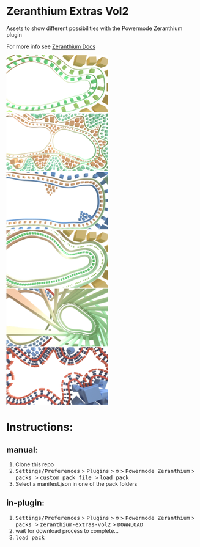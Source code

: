 # Zeranthium Extras Vol2

Assets to show different possibilities with the Powermode Zeranthium  plugin

For more info see <a href="https://cschar.github.io/power-mode-zeranthium/"> Zeranthium Docs </a>


<img src="./cubist1StaticTheme/preview.png" height=150/>
<img src="./cubist2StaticTheme/preview.png" height=150/>
<img src="./cubist3AnimTheme/preview.png" height=150/>
<img src="./cubist4AnimTheme/preview.png" height=150/>
<img src="./cubist5AnimTheme/preview.png" height=150/>
<img src="./cubist6AnimTheme/preview.png" height=150/>


# Instructions:

## manual:
1. Clone this repo
2. <kbd>Settings/Preferences</kbd> > <kbd>Plugins</kbd> > <kbd>⚙️</kbd> > <kbd>Powermode Zeranthium</kbd> > <kbd> packs </kbd> > <kbd> custom pack file </kbd> > <kbd> load pack </kbd>
3. Select a manifest.json in one of the pack folders


## in-plugin:
1. <kbd>Settings/Preferences</kbd> > <kbd>Plugins</kbd> > <kbd>⚙️</kbd> > <kbd>Powermode Zeranthium</kbd> > <kbd> packs </kbd> > <kbd> zeranthium-extras-vol2</kbd> > <kbd> DOWNLOAD </kbd> 
2. wait for download process to complete...
3.  <kbd> load pack </kbd>
